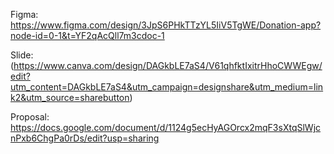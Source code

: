 Figma: https://www.figma.com/design/3JpS6PHkTTzYL5IiV5TgWE/Donation-app?node-id=0-1&t=YF2qAcQll7m3cdoc-1

Slide: (https://www.canva.com/design/DAGkbLE7aS4/V61qhfktIxitrHhoCWWEgw/edit?utm_content=DAGkbLE7aS4&utm_campaign=designshare&utm_medium=link2&utm_source=sharebutton)

Proposal: https://docs.google.com/document/d/1124g5ecHyAGOrcx2mqF3sXtqSlWjcnPxb6ChgPa0rDs/edit?usp=sharing
